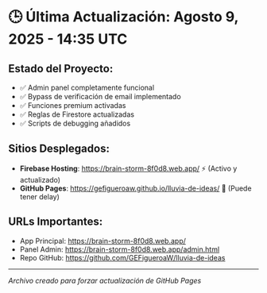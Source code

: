 # 🕒 Última Actualización: Agosto 9, 2025 - 14:35 UTC

## Estado del Proyecto:
- ✅ Admin panel completamente funcional
- ✅ Bypass de verificación de email implementado
- ✅ Funciones premium activadas
- ✅ Reglas de Firestore actualizadas
- ✅ Scripts de debugging añadidos

## Sitios Desplegados:
- **Firebase Hosting**: https://brain-storm-8f0d8.web.app/ ⚡ (Activo y actualizado)
- **GitHub Pages**: https://gefigueroaw.github.io/lluvia-de-ideas/ 📄 (Puede tener delay)

## URLs Importantes:
- App Principal: https://brain-storm-8f0d8.web.app/
- Panel Admin: https://brain-storm-8f0d8.web.app/admin.html
- Repo GitHub: https://github.com/GEFigueroaW/lluvia-de-ideas

---
*Archivo creado para forzar actualización de GitHub Pages*
